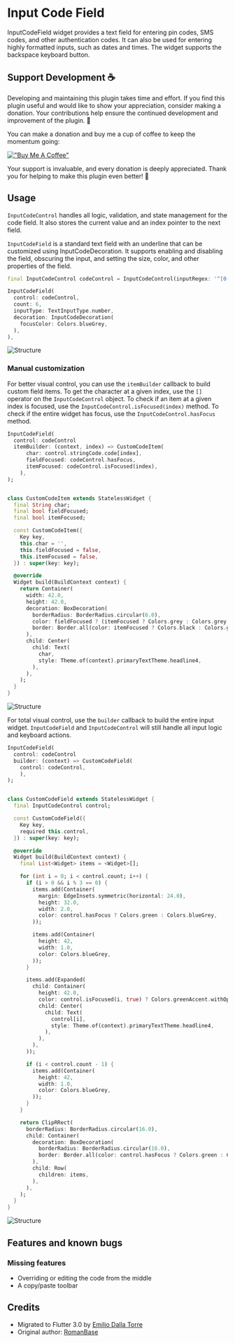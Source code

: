 # Input Code Field

InputCodeField widget provides a text field for entering pin codes, SMS codes, and other authentication codes. It can also be used for entering highly formatted inputs, such as dates and times. The widget supports the backspace keyboard button.

## Support Development ☕

Developing and maintaining this plugin takes time and effort. If you find this plugin useful and would like to show your appreciation, consider making a donation. Your contributions help ensure the continued development and improvement of the plugin. 🚀

You can make a donation and buy me a cup of coffee to keep the momentum going:

[!["Buy Me A Coffee"](https://www.buymeacoffee.com/assets/img/custom_images/orange_img.png)](https://www.buymeacoffee.com/emiliodallatorre)

Your support is invaluable, and every donation is deeply appreciated. Thank you for helping to make this plugin even better! 🙏

## Usage

`InputCodeControl` handles all logic, validation, and state management for the code field. It also stores the current value and an index pointer to the next field.

`InputCodeField` is a standard text field with an underline that can be customized using InputCodeDecoration. It supports enabling and disabling the field, obscuring the input, and setting the size, color, and other properties of the field.

```dart
final InputCodeControl codeControl = InputCodeControl(inputRegex: '^[0-9]*$');

InputCodeField(
  control: codeControl,
  count: 6,
  inputType: TextInputType.number,
  decoration: InputCodeDecoration(
    focusColor: Colors.blueGrey,
  ),
),
```

![Structure](https://raw.githubusercontent.com/emiliodallatorre/input_code_field/master/doc/code.png)

### Manual customization

For better visual control, you can use the `itemBuilder` callback to build custom field items. To get the character at a given index, use the `[]` operator on the `InputCodeControl` object. To check if an item at a given index is focused, use the `InputCodeControl.isFocused(index)` method. To check if the entire widget has focus, use the `InputCodeControl.hasFocus` method.

```dart
InputCodeField(
  control: codeControl
  itemBuilder: (context, index) => CustomCodeItem(
      char: control.stringCode.code[index],
      fieldFocused: codeControl.hasFocus,
      itemFocused: codeControl.isFocused(index),
    ),
);


class CustomCodeItem extends StatelessWidget {
  final String char;
  final bool fieldFocused;
  final bool itemFocused;

  const CustomCodeItem({
    Key key,
    this.char = '',
    this.fieldFocused = false,
    this.itemFocused = false,
  }) : super(key: key);

  @override
  Widget build(BuildContext context) {
    return Container(
      width: 42.0,
      height: 42.0,
      decoration: BoxDecoration(
        borderRadius: BorderRadius.circular(6.0),
        color: fieldFocused ? (itemFocused ? Colors.grey : Colors.grey.withOpacity(0.5)) : Colors.grey.withOpacity(0.25),
        border: Border.all(color: itemFocused ? Colors.black : Colors.grey),
      ),
      child: Center(
        child: Text(
          char,
          style: Theme.of(context).primaryTextTheme.headline4,
        ),
      ),
    );
  }
}
```

![Structure](https://raw.githubusercontent.com/emiliodallatorre/input_code_field/master/doc/code_item.png)

For total visual control, use the `builder` callback to build the entire input widget. `InputCodeField` and `InputCodeControl` will still handle all input logic and keyboard actions.

```dart
InputCodeField(
  control: codeControl
  builder: (context) => CustomCodeField(
    control: codeControl,
    ),
);


class CustomCodeField extends StatelessWidget {
  final InputCodeControl control;

  const CustomCodeField({
    Key key,
    required this.control,
  }) : super(key: key);

  @override
  Widget build(BuildContext context) {
    final List<Widget> items = <Widget>[];

    for (int i = 0; i < control.count; i++) {
      if (i > 0 && i % 3 == 0) {
        items.add(Container(
          margin: EdgeInsets.symmetric(horizontal: 24.0),
          height: 32.0,
          width: 2.0,
          color: control.hasFocus ? Colors.green : Colors.blueGrey,
        ));

        items.add(Container(
          height: 42,
          width: 1.0,
          color: Colors.blueGrey,
        ));
      }

      items.add(Expanded(
        child: Container(
          height: 42.0,
          color: control.isFocused(i, true) ? Colors.greenAccent.withOpacity(0.25) : Colors.transparent,
          child: Center(
            child: Text(
              control[i],
              style: Theme.of(context).primaryTextTheme.headline4,
            ),
          ),
        ),
      ));

      if (i < control.count - 1) {
        items.add(Container(
          height: 42,
          width: 1.0,
          color: Colors.blueGrey,
        ));
      }
    }

    return ClipRRect(
      borderRadius: BorderRadius.circular(16.0),
      child: Container(
        decoration: BoxDecoration(
          borderRadius: BorderRadius.circular(16.0),
          border: Border.all(color: control.hasFocus ? Colors.green : Colors.blueGrey),
        ),
        child: Row(
          children: items,
        ),
      ),
    );
  }
}
```

![Structure](https://raw.githubusercontent.com/emiliodallatorre/input_code_field/master/doc/code_widget.png)


## Features and known bugs

### Missing features
* Overriding or editing the code from the middle
* A copy/paste toolbar

## Credits
* Migrated to Flutter 3.0 by [Emilio Dalla Torre](https://emiliodallatorre.it)
* Original author: [RomanBase](https://basecontrol.dev)